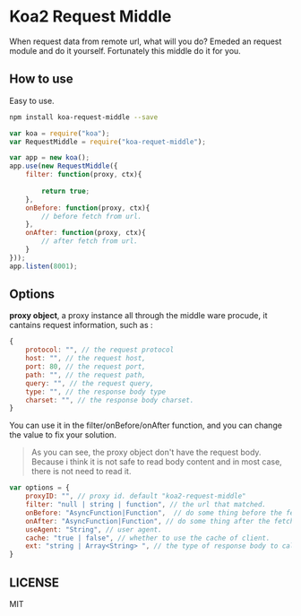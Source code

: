# Koa2 Request Middle
When request data from remote url, what will you do? Emeded an request module and do it yourself. Fortunately this middle do it for you.

## How to use
Easy to use.
```bash
npm install koa-request-middle --save
```
```javascript
var koa = require("koa");
var RequestMiddle = require("koa-requet-middle");

var app = new koa();
app.use(new RequestMiddle({
	filter: function(proxy, ctx){
		
		return true;
	},
	onBefore: function(proxy, ctx){
		// before fetch from url.
	},
	onAfter: function(proxy, ctx){
		// after fetch from url.
	}
}));
app.listen(8001);
```

## Options
**proxy object**, a proxy instance all through the middle ware procude, it cantains request information, such as :
```javascript
{
	protocol: "", // the request protocol
	host: "", // the request host,
	port: 80, // the request port,
	path: "", // the request path,
	query: "", // the request query,
	type: "", // the response body type
	charset: "", // the response body charset.
}
```
You can use it in the filter/onBefore/onAfter function, and you can change the value to fix your solution.
>
> As you can see, the proxy object don't have the request body. Because i think it is not safe to read body content and in most case, there is not need to read it.


```javascript
var options = {
	proxyID: "", // proxy id. default "koa2-request-middle"
	filter: "null | string | function", // the url that matched.
	onBefore: "AsyncFunction|Function",  // do some thing before the fetch.
	onAfter: "AsyncFunction|Function", // do some thing after the fetch.
	useAgent: "String", // user agent.
	cache: "true | false", // whether to use the cache of client.
	ext: "string | Array<String> ", // the type of response body to call the onAfter function. default value is ["txt", "html", "xml", "js", "json"]
}
```

## LICENSE
MIT